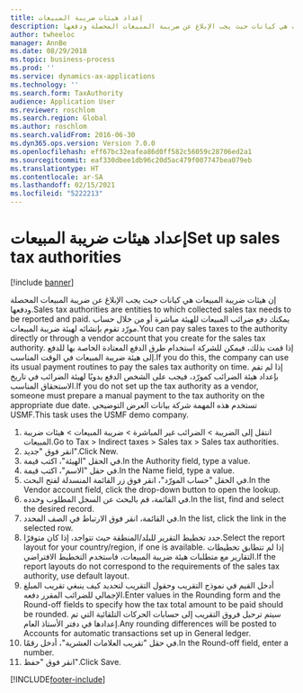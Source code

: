 ```yaml
---
title: إعداد هيئات ضريبة المبيعات
description: إن هيئات ضريبة المبيعات‬ هي كيانات حيث يجب الإبلاغ عن ضريبة المبيعات المحصلة ودفعها.
author: twheeloc
manager: AnnBe
ms.date: 08/29/2018
ms.topic: business-process
ms.prod: ''
ms.service: dynamics-ax-applications
ms.technology: ''
ms.search.form: TaxAuthority
audience: Application User
ms.reviewer: roschlom
ms.search.region: Global
ms.author: roschlom
ms.search.validFrom: 2016-06-30
ms.dyn365.ops.version: Version 7.0.0
ms.openlocfilehash: eff67bc32eafea86d0ff582c56059c28706ed2a1
ms.sourcegitcommit: eaf330dbee1db96c20d5ac479f007747bea079eb
ms.translationtype: HT
ms.contentlocale: ar-SA
ms.lasthandoff: 02/15/2021
ms.locfileid: "5222213"
---
```

# <a name="set-up-sales-tax-authorities"></a><span data-ttu-id="d2e09-103">إعداد هيئات ضريبة المبيعات</span><span class="sxs-lookup"><span data-stu-id="d2e09-103">Set up sales tax authorities</span></span>

[!include [banner](../../includes/banner.md)]

<span data-ttu-id="d2e09-104">إن هيئات ضريبة المبيعات‬ هي كيانات حيث يجب الإبلاغ عن ضريبة المبيعات المحصلة ودفعها.</span><span class="sxs-lookup"><span data-stu-id="d2e09-104">Sales tax authorities are entities to which collected sales tax needs to be reported and paid.</span></span> <span data-ttu-id="d2e09-105">يمكنك دفع ضرائب المبيعات للهيئة مباشرة أو من خلال حساب مورّد تقوم بإنشائه لهيئة ضريبة المبيعات.</span><span class="sxs-lookup"><span data-stu-id="d2e09-105">You can pay sales taxes to the authority directly or through a vendor account that you create for the sales tax authority.</span></span> <span data-ttu-id="d2e09-106">إذا قمت بذلك، فيمكن للشركة استخدام طرق الدفع المعتادة الخاصة بها للدفع إلى هيئة ضريبة المبيعات في الوقت المناسب.</span><span class="sxs-lookup"><span data-stu-id="d2e09-106">If you do this, the company can use its usual payment routines to pay the sales tax authority on time.</span></span> <span data-ttu-id="d2e09-107">إذا لم تقم بإعداد هيئة الضرائب كمورّد، فيجب على الشخص الدفع يدويًا لهيئة الضرائب في تاريخ الاستحقاق المناسب.</span><span class="sxs-lookup"><span data-stu-id="d2e09-107">If you do not set up the tax authority as a vendor, someone must prepare a manual payment to the tax authority on the appropriate due date.</span></span> <span data-ttu-id="d2e09-108">تستخدم هذه المهمة شركة بيانات العرض التوضيحي USMF.</span><span class="sxs-lookup"><span data-stu-id="d2e09-108">This task uses the USMF demo company.</span></span>

1. <span data-ttu-id="d2e09-109">انتقل إلى الضريبة > الضرائب غير المباشرة > ضريبة المبيعات > هيئات ضريبة المبيعات.</span><span class="sxs-lookup"><span data-stu-id="d2e09-109">Go to Tax > Indirect taxes > Sales tax > Sales tax authorities.</span></span>
2. <span data-ttu-id="d2e09-110">انقر فوق "جديد".</span><span class="sxs-lookup"><span data-stu-id="d2e09-110">Click New.</span></span>
3. <span data-ttu-id="d2e09-111">في الحقل "الهيئة‬"، اكتب قيمة.</span><span class="sxs-lookup"><span data-stu-id="d2e09-111">In the Authority field, type a value.</span></span>
4. <span data-ttu-id="d2e09-112">في حقل "الاسم"، اكتب قيمة.</span><span class="sxs-lookup"><span data-stu-id="d2e09-112">In the Name field, type a value.</span></span>
5. <span data-ttu-id="d2e09-113">في الحقل "حساب المورّد‬"، انقر فوق زر القائمة المنسدلة لفتح البحث.</span><span class="sxs-lookup"><span data-stu-id="d2e09-113">In the Vendor account field, click the drop-down button to open the lookup.</span></span>
6. <span data-ttu-id="d2e09-114">في القائمة، قم بالبحث عن السجل المطلوب وحدده.</span><span class="sxs-lookup"><span data-stu-id="d2e09-114">In the list, find and select the desired record.</span></span>
7. <span data-ttu-id="d2e09-115">في القائمة، انقر فوق الارتباط في الصف المحدد.</span><span class="sxs-lookup"><span data-stu-id="d2e09-115">In the list, click the link in the selected row.</span></span>
8. <span data-ttu-id="d2e09-116">حدد تخطيط التقرير للبلد/المنطقة حيث تتواجد، إذا كان متوفرًا.</span><span class="sxs-lookup"><span data-stu-id="d2e09-116">Select the report layout for your country/region, if one is available.</span></span> <span data-ttu-id="d2e09-117">إذا لم تتطابق تخطيطات التقارير مع متطلبات هيئة ضريبة المبيعات، فاستخدم التخطيط الافتراضي.</span><span class="sxs-lookup"><span data-stu-id="d2e09-117">If the report layouts do not correspond to the requirements of the sales tax authority, use default layout.</span></span>
9. <span data-ttu-id="d2e09-118">أدخل القيم في نموذج التقريب وحقول التقريب لتحديد كيف ينبغي تقريب المبلغ الإجمالي للضرائب المقرر دفعه.</span><span class="sxs-lookup"><span data-stu-id="d2e09-118">Enter values in the Rounding form and the Round-off fields to specify how the tax total amount to be paid should be rounded.</span></span> <span data-ttu-id="d2e09-119">سيتم ترحيل فروق التقريب إلى حسابات الحركات التلقائية‬ التي تم إعدادها في دفتر الأستاذ العام.</span><span class="sxs-lookup"><span data-stu-id="d2e09-119">Any rounding differences will be posted to Accounts for automatic transactions set up in General ledger.</span></span>
10. <span data-ttu-id="d2e09-120">في حقل "تقريب العلامات العشرية‬"، أدخل رقمًا.</span><span class="sxs-lookup"><span data-stu-id="d2e09-120">In the Round-off field, enter a number.</span></span>
11. <span data-ttu-id="d2e09-121">انقر فوق "حفظ".</span><span class="sxs-lookup"><span data-stu-id="d2e09-121">Click Save.</span></span>



[!INCLUDE[footer-include](../../../includes/footer-banner.md)]